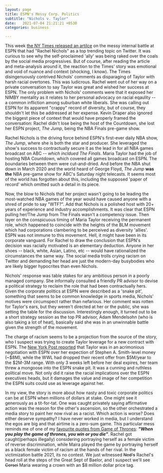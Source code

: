 ```yaml
---
layout: page
title: ESPN's Messy Corp. Politics
subtitle: "Nichols v. Taylor"
date:   2021-07-04 21:21:21 +0530
categories: business

---
```


This week [the NY Times released an artilce](https://www.nytimes.com/2021/07/04/sports/basketball/espn-rachel-nichols-maria-taylor.html) on the messy internal battle at ESPN that had "Rachel Nichols" as a top trending topic on Twitter. It was curious to see why the self-proclaimed 'ally' was being raked over the coals by the social media progressives. But of course, after reading the article and meta-analysis around it, the reaction to the Times' story was emotional and void of nuance and context (shocking, I know). The Times disingenuously contrived Nichols' comments as disparaging of Taylor with harsh racial overtones. This was ludicrous. Rachel went out of her way on a private conversation to say Taylor was great and wished her success at ESPN. The only problem with Nichols' comments were that it exposed her NIMBY mentality as it relates to her personal advocacy on racial eqaulity -- a common infliction among suburban white liberals. She was calling out ESPN for its apparent "crappy" record of diversity, but of course, they shouldn't let this be addressed at her expense.
Kevin Draper also ignored the biggest piece of context that would have properly framed the conversation: Rachel didn't lose being the host of the Countdown, she lost her ESPN project, *The Jump*, being the NBA Finals pre-game show.

Rachel Nichols is the driving force behind ESPN's first-ever daily NBA show, *The Jump*, where she is both the star and producer. She leveraged the show's success to contractually secure it as the lead in for all NBA games broadcast on ABC -- *which incldued The Finals*. Maria Taylor had the job of hosting NBA Countdown, which covered all games broadcast on ESPN. The boundaries between them were cut-and-dried. And before the NBA shut down in March 2020 and the world heard of George Floyd, *The Jump* **was the** NBA pre-game show for ABC's Saturday night telecasts. It seems most of the world has forgotten about this, including the supposed 'paper of record' which omitted such a detail in its piece.

Now, the blow to Nichols that her project wasn't going to be leading the most-watched NBA games of the year would have caused anyone with a shred of pride to say "WTF?". Add that Nichols is a polished host with 20+ years of experience and industry accomplishments. It was clear that ESPN pulling her/The Jump from The Finals wasn't a competency issue. Then layer on the conspicuous timing of Maria Taylor receiving the permanent role, which happened to coincide with the heights of the BLM movement which had corporations clambering to be perceived as diversity 'allies'. ESPN was not immune to this movement. Hell, it might have been in its corporate vanguard. For Rachel to draw the conclusion that ESPN's decision was racially motivated is an elementary deduction. Anyone in her shoes -- black, white, Asian, Latino, etc -- would have rationalized the circumstances the same way. The social media trolls crying racism on Twitter and demanding her head are just the modern-day busybodies who are likely bigger hypocrites than even Nichols.

Nichols' response was table stakes for any ambitious person in a poorly managed company. She informally consulted a friendly PR advisor to devise a political strategy to reclaim the role that had been contractually hers. Given the corporate politics at ESPN were described as a 'snake pit', something that seems to be common knowledge in sports media, Nichols' motives were circumspect rather than nefarious. Her comment was rotten for Taylor's ears, but they weren't directed at her or the public, she was setting the table for the discussion. Interestingly enough, it turned out to be a short strategy session as the top PR advisor, Adam Mendelsohn (who is also taking a lot of heat), basically said she was in an unwinnable battle given the strength of the movement.


The charge of racism seems to be a projection from the source of the story, who I suspect was trying to create Taylor leverage for a new contract with ESPN. 
The [New York Post reported](https://nypost.com/2021/06/30/maria-taylor-espn-face-divorce-after-near-5-million-offer/) that Taylor was in an acrimonious negotiation with ESPN over her expection of Stephen A. Smith-level money (~$8M), 
while the WWL had dropped their recent offer from $5M/year to the $2M-3M range. With only 3 weeks left before her deal expires, her team threw a mongoose into the ESPN snake pit. It was a cunning and ruthless political move. Not only did it raise the racial implications over the ESPN executives heads, but it damages
the value and image of her competition the ESPN suits could use as leverage against her. 

In my view, the story is more about how nasty and toxic corporate politics can be at ESPN when millions of dollars at stake. One might see it generously as a tit-for-tat. One was caught privately saying affirmative action was the reason for the other's ascension,
so the other orchestrated a media story to paint her now rival as a racist. Which action is worse?  Does either deserve sympathy? I have never worked in media, but I understand the egos are big and that airtime is a zero-sum game. This particular mess reminds me of one of my [favourite quotes from Game of Thrones](https://www.youtube.com/watch?v=FOvKSrwSl00): **_"When you play the game of thrones, you win or you die"_**. Rachel got caught(perhaps illegally) considering portraying herself as a female victim of reverse discrimination, while Maira played the game by portraying herself as a black female victim of racism at the hands of her rival. In the victimization battle 2021, its no contest. We just witnessed ~~Ned's~~ Rachel's head roll at the steps of the Great Sept of Baelor, and I suspect we'll see ~~Cersei~~ Maria wearing a crown with an $8 million dollar price tag. 
